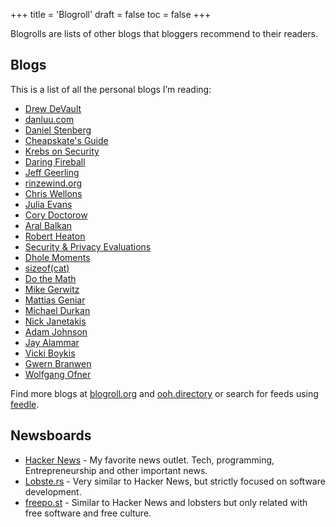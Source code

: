 +++
title = 'Blogroll'
draft = false
toc = false
+++


Blogrolls are lists of other blogs that bloggers recommend to their readers.

## Blogs

This is a list of all the personal blogs I’m reading:

- [Drew DeVault](https://drewdevault.com/)
- [danluu.com](https://danluu.com/)
- [Daniel Stenberg](https://daniel.haxx.se/)
- [Cheapskate's Guide](https://cheapskatesguide.org/)
- [Krebs on Security](https://krebsonsecurity.com/)
- [Daring Fireball](https://daringfireball.net/)
- [Jeff Geerling](https://www.jeffgeerling.com/)
- [rinzewind.org](https://rinzewind.org/blog-en/)
- [Chris Wellons](https://nullprogram.com/)
- [Julia Evans](https://jvns.ca/)
- [Cory Doctorow](https://pluralistic.net/)
- [Aral Balkan](https://ar.al/)
- [Robert Heaton](https://robertheaton.com/)
- [Security & Privacy Evaluations](https://madaidans-insecurities.github.io/)
- [Dhole Moments](https://soatok.blog/)
- [sizeof(cat)](https://sizeof.cat/)
- [Do the Math](https://dothemath.ucsd.edu/)
- [Mike Gerwitz](https://mikegerwitz.com/)
- [Mattias Geniar](https://ma.ttias.be/)
- [Michael Durkan](https://michaeldurkan.com/)
- [Nick Janetakis](https://nickjanetakis.com/)
- [Adam Johnson](https://adamj.eu/)
- [Jay Alammar](https://jalammar.github.io/)
- [Vicki Boykis](https://vickiboykis.com/)
- [Gwern Branwen](https://gwern.net/)
- [Wolfgang Ofner](https://programmingwithwolfgang.com/)

Find more blogs at [blogroll.org](https://blogroll.org/) and [ooh.directory](https://ooh.directory/)
or search for feeds using [feedle](https://feedle.world/).

## Newsboards

- [Hacker News](https://news.ycombinator.com/) - My favorite news outlet. Tech, programming, Entrepreneurship and other important news.
- [Lobste.rs](https://lobste.rs/) - Very similar to Hacker News, but strictly focused on software development.
- [freepo.st](https://freepo.st/) - Similar to Hacker News and lobsters but only related with free software and free culture.
